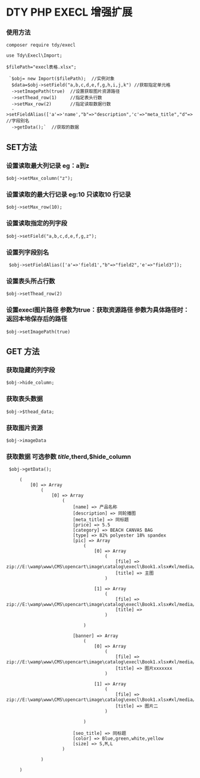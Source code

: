 # DTY PHP EXECL 增强扩展 

### 使用方法

`composer require tdy/execl`

`use Tdy\Execl\Import;`

`$filePath="execl表格.xlsx";`

     `$obj= new Import($filePath);  //实例对象
      $data=$obj->setField("a,b,c,d,e,f,g,h,i,j,k") //获取指定单元格
      ->setImagePath(true)  //设置获取图片资源路径
      ->setThead_row(1)     //指定表头行数
      ->setMax_row(2)       //指定读取数据行数
      ->setFieldAlias(['a'=>'name',"b"=>"description",'c'=>"meta_title","d"=>'price']) //字段别名
      ->getData();`  //获取的数据


## SET方法


### 设置读取最大列记录 eg：a到z
`$obj->setMax_column("z");`

### 设置读取的最大行记录  eg:10  只读取10 行记录
`$obj->setMax_row(10);`

### 设置读取指定的列字段
`$obj->setField("a,b,c,d,e,f,g,z"); `

### 设置列字段别名
` $obj->setFieldAlias(['a'=>'field1',"b"=>"field2",'e'=>"field3"]);`

### 设置表头所占行数
`$obj->setThead_row(2)`

### 设置execl图片路径 参数为true：获取资源路径  参数为具体路径时：返回本地保存后的路径 
`$obj->setImagePath(true)`

## GET 方法

### 获取隐藏的列字段
`$obj->hide_column;  `

### 获取表头数据
`$obj->$thead_data;`

### 获取图片资源
`$obj->imageData`

### 获取数据  可选参数 $title,$therd,$hide_column 
` $obj->getData();`


```` Array
     (
         [0] => Array
             (
                 [0] => Array
                     (
                         [name] => 产品名称
                         [description] => 同轮播图
                         [meta_title] => 同标题
                         [price] => 5.5
                         [category] => BEACH CANVAS BAG
                         [type] => 82% polyester 18% spandex
                         [pic] => Array
                             (
                                 [0] => Array
                                     (
                                         [file] => zip://E:\wamp\www\CMS\opencart\image\catalog\execl\Book1.xlsx#xl/media/image1.jpeg
                                         [title] => 主图
                                     )
     
                                 [1] => Array
                                     (
                                         [file] => zip://E:\wamp\www\CMS\opencart\image\catalog\execl\Book1.xlsx#xl/media/image2.jpeg
                                         [title] => 
                                     )
     
                             )
     
                         [banner] => Array
                             (
                                 [0] => Array
                                     (
                                         [file] => zip://E:\wamp\www\CMS\opencart\image\catalog\execl\Book1.xlsx#xl/media/image2.jpeg
                                         [title] => 图片xxxxxxx
                                     )
     
                                 [1] => Array
                                     (
                                         [file] => zip://E:\wamp\www\CMS\opencart\image\catalog\execl\Book1.xlsx#xl/media/image1.jpeg
                                         [title] => 图片二
                                     )
     
                             )
     
                         [seo_title] => 同标题
                         [color] => Blue,green,white,yellow
                         [size] => S,M,L
                     )
     
             )
     
     )




